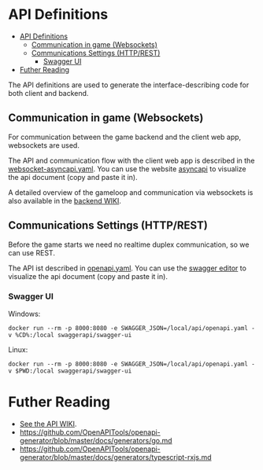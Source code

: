 # API Definitions

- [API Definitions](#api-definitions)
  - [Communication in game (Websockets)](#communication-in-game-websockets)
  - [Communications Settings (HTTP/REST)](#communications-settings-httprest)
    - [Swagger UI](#swagger-ui)
- [Futher Reading](#futher-reading)

The API definitions are used to generate the interface-describing code for both client and backend.

## Communication in game (Websockets)

For communication between the game backend and the client web app, websockets are used.   

The API and communication flow with the client web app is described in the [websocket-asyncapi.yaml](./websocket-asyncapi.yaml). You can use the website [asyncapi](https://studio.asyncapi.com/) to visualize the api document (copy and paste it in).

A detailed overview of the gameloop and communication via websockets is also available in the [backend WIKI](https://gitlab.mi.hdm-stuttgart.de/quizzit/backend-server/-/wikis/home).

## Communications Settings (HTTP/REST)

Before the game starts we need no realtime duplex communication, so we can use REST.

The API ist described in [openapi.yaml](./openapi.yaml). You can use the [swagger editor](https://editor-next.swagger.io/) to visualize the api document (copy and paste it in).

### Swagger UI

Windows:

    docker run --rm -p 8000:8080 -e SWAGGER_JSON=/local/api/openapi.yaml -v %CD%:/local swaggerapi/swagger-ui

Linux:

    docker run --rm -p 8000:8080 -e SWAGGER_JSON=/local/api/openapi.yaml -v $PWD:/local swaggerapi/swagger-ui

# Futher Reading

* [See the API WIKI](https://gitlab.mi.hdm-stuttgart.de/quizzit/backend-server/-/wikis/Updating-the-API).
* https://github.com/OpenAPITools/openapi-generator/blob/master/docs/generators/go.md
* https://github.com/OpenAPITools/openapi-generator/blob/master/docs/generators/typescript-rxjs.md
